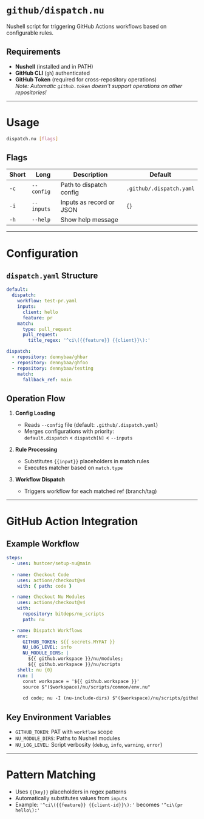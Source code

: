 # `github/dispatch.nu`

Nushell script for triggering GitHub Actions workflows based on configurable rules.

## Requirements
- **Nushell** (installed and in PATH)
- **GitHub CLI** (`gh`) authenticated
- **GitHub Token** (required for cross-repository operations)  
  *Note: Automatic `github.token` doesn't support operations on other repositories!*

---

# Usage

```bash
dispatch.nu [flags]
```

## Flags
| Short | Long          | Description                          | Default                     |
|-------|---------------|--------------------------------------|-----------------------------|
| `-c`  | `--config`    | Path to dispatch config              | `.github/.dispatch.yaml`    |
| `-i`  | `--inputs`    | Inputs as record or JSON             | `{}`                        |
| `-h`  | `--help`      | Show help message                    |                             |

---

# Configuration

## `dispatch.yaml` Structure
```yaml
default:
  dispatch:
    workflow: test-pr.yaml
    inputs:
      client: hello
      feature: pr
    match:
      type: pull_request
      pull_request:
        title_regex: '^ci\({{feature}} {{client}}\):'

dispatch:
  - repository: dennybaa/ghbar
  - repository: dennybaa/ghfoo
  - repository: dennybaa/testing
    match:
      fallback_ref: main
```

## Operation Flow
1. **Config Loading**  
   - Reads `--config` file (default: `.github/.dispatch.yaml`)
   - Merges configurations with priority:  
     `default.dispatch` < `dispatch[N]` < `--inputs`

2. **Rule Processing**  
   - Substitutes `{{input}}` placeholders in match rules
   - Executes matcher based on `match.type`

3. **Workflow Dispatch**  
   - Triggers workflow for each matched ref (branch/tag)

---

# GitHub Action Integration

## Example Workflow
```yaml
steps:
  - uses: hustcer/setup-nu@main
  
  - name: Checkout Code
    uses: actions/checkout@v4
    with: { path: code }

  - name: Checkout Nu Modules
    uses: actions/checkout@v4
    with:
      repository: bitdeps/nu_scripts
      path: nu

  - name: Dispatch Workflows
    env:
      GITHUB_TOKEN: ${{ secrets.MYPAT }}
      NU_LOG_LEVEL: info
      NU_MODULE_DIRS: |
        ${{ github.workspace }}/nu/modules;
        ${{ github.workspace }}/nu/scripts
    shell: nu {0}
    run: |
      const workspace = '${{ github.workspace }}'
      source $"($workspace)/nu/scripts/common/env.nu"
      
      cd code; nu -I (nu-include-dirs) $"($workspace)/nu/scripts/github/dispatch.nu"
```

## Key Environment Variables
- `GITHUB_TOKEN`: PAT with `workflow` scope
- `NU_MODULE_DIRS`: Paths to Nushell modules
- `NU_LOG_LEVEL`: Script verbosity (`debug`, `info`, `warning`, `error`)

---

# Pattern Matching
- Uses `{{key}}` placeholders in regex patterns
- Automatically substitutes values from `inputs`
- Example: `'^ci\({{feature}} {{client-id}}\):'` becomes `'^ci\(pr hello\):'`
